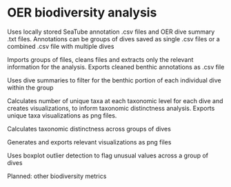# OER biodiversity analysis
Uses locally stored SeaTube annotation .csv files and OER dive summary .txt files. Annotations can be groups of dives saved as single .csv files or a combined .csv file with multiple dives

Imports groups of files, cleans files and extracts only the relevant information for the analysis.
Exports cleaned benthic annotations as .csv file

Uses dive summaries to filter for the benthic portion of each individual dive within the group

Calculates number of unique taxa at each taxonomic level for each dive and creates visualizations, to inform taxonomic distinctness analysis. Exports unique taxa visualizations as png files.

Calculates taxonomic distinctness across groups of dives

Generates and exports relevant visualizations as png files

Uses boxplot outlier detection to flag unusual values across a group of dives

Planned: other biodiversity metrics
